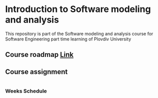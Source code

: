 # Introduction to Software modeling and analysis
This repository is part of the Software modeling and analysis course for Software Engineering part time learning of Plovdiv University


## Course roadmap [Link](https://github.com/pkyurkchiev/software-modeling-and-analysis-se-pt/blob/master/documentations/roadmap-sma.mup)


## Course assignment


#
### Weeks Schedule
